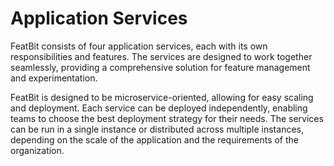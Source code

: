 # Application Services

FeatBit consists of four application services, each with its own responsibilities and features. The services are
designed to work together seamlessly, providing a comprehensive solution for feature management and experimentation.

FeatBit is designed to be microservice-oriented, allowing for easy scaling and deployment. Each service can be deployed
independently, enabling teams to choose the best deployment strategy for their needs. The services can be run in a
single instance or distributed across multiple instances, depending on the scale of the application and the requirements
of the organization.